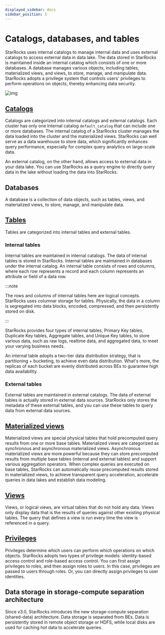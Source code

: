 ```yaml
---
displayed_sidebar: docs
sidebar_position: 5
---
```


# Catalogs, databases, and tables

StarRocks uses internal catalogs to manage internal data and uses external catalogs to access external data in data lake. The data stored in StarRocks is maintained inside an internal catalog which consists of one or more databases. A database manages various objects, including tables, materialized views, and views, to store, manage, and manipulate data. StarRocks adopts a privilege system that controls users' privileges to perform operations on objects, thereby enhancing data security.

![img](../_assets/table_design/Catalog_db_tbl.png)

## [Catalogs](../data_source/catalog/catalog_overview.md)

Catalogs are categorized into internal catalogs and external catalogs. Each cluster has only one Internal catalog `default_catalog` that can include one or more databases. The internal catalog of a StarRocks cluster manages the data loaded into the cluster and the materialized views. StarRocks can well serve as a data warehouse to store data, which significantly enhances query performance, especially for complex query analytics on large-scale data.

An external catalog, on the other hand, allows access to external data in your data lake. You can use StarRocks as a query engine to directly query data in the lake without loading the data into StarRocks.

## Databases

A database is a collection of data objects, such as tables, views, and materialized views, to store, manage, and manipulate data.

## [Tables](./table_types/table_types.md)

Tables are categorized into internal tables and external tables.

### Internal tables

Internal tables are maintained in internal catalogs. The data of internal tables is stored in StarRocks. Internal tables are maintained in databases under the internal catalog. An internal table consists of rows and columns, where each row represents a record and each column represents an attribute or field of a data row.

:::note

The rows and columns of internal tables here are logical concepts. StarRocks uses columnar storage for tables. Physically, the data in a column is segregated into data blocks, encoded, compressed, and then persistently stored on disk.

:::

StarRocks provides four types of internal tables, Primary Key tables, Duplicate Key tables, Aggregate tables, and Unique Key tables, to store various data, such as raw logs, realtime data, and aggregated data, to meet your varying business needs.

An internal table adopts a two-tier data distribution strategy, that is partitioning + bucketing, to achieve even data distribution. What's more, the replicas of each bucket are evenly distributed across BEs to guarantee high data availability.

### External tables

External tables are maintained in external catalogs. The data of external tables is actually stored in external data sources. StarRocks only stores the metadata of these external tables, and you can use these tables to query data from external data sources.

## [Materialized views](../using_starrocks/async_mv/Materialized_view.md)

Materialized views are special physical tables that hold precomputed query results from one or more base tables. Materialized views are categorized as synchronous and asynchronous materialized views. Asynchronous materialized views are more powerful because they can store precomputed results from multiple base tables (internal and external tables) and support various aggregation operators. When complex queries are executed on base tables, StarRocks can automatically reuse precomputed results stored in materialized views, to achieve transparent query acceleration, accelerate queries in data lakes and establish data modeling.

## [Views](../sql-reference/sql-statements/View/CREATE_VIEW.md)

Views, or logical views, are virtual tables that do not hold any data. Views only display data that is the results of queries against other existing physical tables. The query that defines a view is run every time the view is referenced in a query.

## [Privileges](../administration/user_privs/privilege_overview.md)

Privileges determine which users can perform which operations on which objects. StarRocks adopts two types of privilege models: identity-based access control and role-based access control. You can first assign privileges to roles, and then assign roles to users. In this case, privileges are passed to users through roles. Or, you can directly assign privileges to user identities.

## Data storage in storage-compute separation architecture

Since v3.0, StarRocks introduces the new storage-compute separation (shared-data) architecture. Data storage is separated from BEs. Data is persistently stored in remote object storage or HDFS, while local disks are used for caching hot data to accelerate queries.
